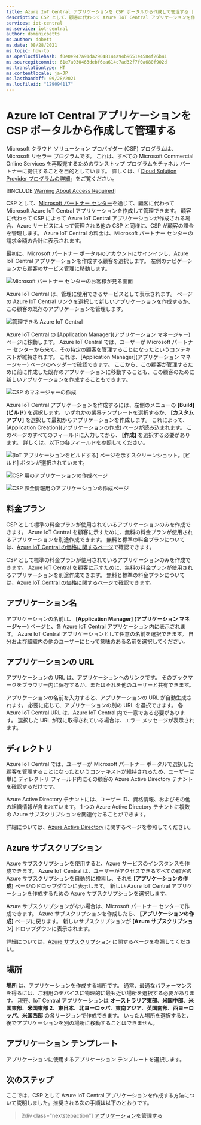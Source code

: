 ```yaml
---
title: Azure IoT Central アプリケーションを CSP ポータルから作成して管理する | Microsoft Docs
description: CSP として、顧客に代わって Azure IoT Central アプリケーションを作成する方法を説明します。
services: iot-central
ms.service: iot-central
author: dominicbetts
ms.author: dobett
ms.date: 08/28/2021
ms.topic: how-to
ms.openlocfilehash: f0e0e947a91da29048144a94b9651e4584f26b41
ms.sourcegitcommit: 61e7a030463debf6ea614c7ad32f7f0a680f902d
ms.translationtype: HT
ms.contentlocale: ja-JP
ms.lasthandoff: 09/28/2021
ms.locfileid: "129094117"
---
```

# <a name="create-and-manage-an-azure-iot-central-application-from-the-csp-portal"></a>Azure IoT Central アプリケーションを CSP ポータルから作成して管理する

Microsoft クラウド ソリューション プロバイダー (CSP) プログラムは、Microsoft リセラー プログラムです。 これは、すべての Microsoft Commercial Online Services を再販売するためのワンストップ プログラムをチャネル パートナーに提供することを目的としています。 詳しくは、「[Cloud Solution Provider プログラムの詳細](https://partner.microsoft.com/cloud-solution-provider)」をご覧ください。

[!INCLUDE [Warning About Access Required](../../../includes/iot-central-warning-contribitorrequireaccess.md)]

CSP として、[Microsoft パートナー センター](https://partnercenter.microsoft.com/partner/home)を通じて、顧客に代わって Microsoft Azure IoT Central アプリケーションを作成して管理できます。 顧客に代わって CSP によって Azure IoT Central アプリケーションが作成される場合、Azure サービスによって管理される他の CSP と同様に、CSP が顧客の課金を管理します。 Azure IoT Central の料金は、Microsoft パートナー センターの請求金額の合計に表示されます。

最初に、Microsoft パートナー ポータルのアカウントにサインインし、Azure IoT Central アプリケーションを作成する顧客を選択します。 左側のナビゲーションから顧客のサービス管理に移動します。

![Microsoft パートナー センターのお客様が見る画面](media/howto-create-and-manage-applications-csp/image1.png)

Azure IoT Central は、管理に使用できるサービスとして表示されます。 ページの Azure IoT Central リンクを選択して新しいアプリケーションを作成するか、この顧客の既存のアプリケーションを管理します。

![管理できる Azure IoT Central](media/howto-create-and-manage-applications-csp/image2.png)

Azure IoT Central の [Application Manager]\(アプリケーション マネージャー\) ページに移動します。 Azure IoT Central では、ユーザーが Microsoft パートナー センターから来て、その特定の顧客を管理することになったというコンテキストが維持されます。 これは、[Application Manager]\(アプリケーション マネージャー\) ページのヘッダーで確認できます。 ここから、この顧客が管理するために前に作成した既存のアプリケーションに移動することも、この顧客のために新しいアプリケーションを作成することもできます。

![CSP のマネージャーの作成](media/howto-create-and-manage-applications-csp/image3.png)

Azure IoT Central アプリケーションを作成するには、左側のメニューの **[Build]\(ビルド\)** を選択します。 いずれかの業界テンプレートを選択するか、 **[カスタム アプリ]** を選択して最初からアプリケーションを作成します。 これによって、[Application Creation]\(アプリケーションの作成\) ページが読み込まれます。 このページのすべてのフィールドに入力してから、 **[作成]** を選択する必要があります。 詳しくは、以下の各フィールドを参照してください。

![[IoT アプリケーションをビルドする] ページを示すスクリーンショット。[ビルド] ボタンが選択されています。](media/howto-create-and-manage-applications-csp/image4.png)

![CSP 用のアプリケーションの作成ページ](media/howto-create-and-manage-applications-csp/image4-1.png)

![CSP 課金情報用のアプリケーションの作成ページ](media/howto-create-and-manage-applications-csp/image4-2.png)

## <a name="pricing-plan"></a>料金プラン

CSP として標準の料金プランが使用されているアプリケーションのみを作成できます。 Azure IoT Central を顧客に示すために、無料の料金プランが使用されるアプリケーションを別途作成できます。 無料と標準の料金プランについては、[Azure IoT Central の価格に関するページ](https://azure.microsoft.com/pricing/details/iot-central/)で確認できます。

CSP として標準の料金プランが使用されているアプリケーションのみを作成できます。 Azure IoT Central を顧客に示すために、無料の料金プランが使用されるアプリケーションを別途作成できます。 無料と標準の料金プランについては、[Azure IoT Central の価格に関するページ](https://azure.microsoft.com/pricing/details/iot-central/)で確認できます。

## <a name="application-name"></a>アプリケーション名

アプリケーションの名前は、 **[Application Manager] (アプリケーション マネージャー)** ページと、各 Azure IoT Central アプリケーション内に表示されます。 Azure IoT Central アプリケーションとして任意の名前を選択できます。 自分および組織内の他のユーザーにとって意味のある名前を選択してください。

## <a name="application-url"></a>アプリケーションの URL

アプリケーションの URL は、アプリケーションへのリンクです。 そのブックマークをブラウザー内に保存するか、またはそれを他のユーザーと共有できます。

アプリケーションの名前を入力すると、アプリケーションの URL が自動生成されます。 必要に応じて、アプリケーションの別の URL を選択できます。 各 Azure IoT Central URL は、Azure IoT Central 内で一意である必要があります。 選択した URL が既に取得されている場合は、エラー メッセージが表示されます。

## <a name="directory"></a>ディレクトリ

Azure IoT Central では、ユーザーが Microsoft パートナー ポータルで選択した顧客を管理することになったというコンテキストが維持されるため、ユーザーは単に ディレクトリ フィールド内にその顧客の Azure Active Directory テナントを確認するだけです。 

Azure Active Directory テナントには、ユーザー ID、資格情報、およびその他の組織情報が含まれています。 1 つの Azure Active Directory テナントに複数の Azure サブスクリプションを関連付けることができます。

詳細については、[Azure Active Directory](../../active-directory/index.yml) に関するページを参照してください。

## <a name="azure-subscription"></a>Azure サブスクリプション

Azure サブスクリプションを使用すると、Azure サービスのインスタンスを作成できます。 Azure IoT Central は、ユーザーがアクセスできるすべての顧客の Azure サブスクリプションを自動的に検索し、それを **[アプリケーションの作成]** ページのドロップダウンに表示します。 新しい Azure IoT Central アプリケーションを作成するための Azure サブスクリプションを選択します。

Azure サブスクリプションがない場合は、Microsoft パートナー センターで作成できます。 Azure サブスクリプションを作成したら、 **[アプリケーションの作成]** ページに戻ります。 新しいサブスクリプションが **[Azure サブスクリプション]** ドロップダウンに表示されます。

詳細については、[Azure サブスクリプション](../../guides/developer/azure-developer-guide.md#understanding-accounts-subscriptions-and-billing) に関するページを参照してください。

## <a name="location"></a>場所

**場所** は、アプリケーションを作成する場所です。 通常、最適なパフォーマンスを得るには、ご利用のデバイスに物理的に最も近い場所を選択する必要があります。 現在、IoT Central アプリケーションは **オーストラリア東部**、**米国中部**、**米国東部**、**米国東部 2**、**東日本**、**北ヨーロッパ**、**東南アジア**、**英国南部**、**西ヨーロッパ**、**米国西部** の各リージョンで作成できます。 いったん場所を選択すると、後でアプリケーションを別の場所に移動することはできません。

## <a name="application-template"></a>アプリケーション テンプレート

アプリケーションに使用するアプリケーション テンプレートを選択します。

## <a name="next-steps"></a>次のステップ

ここでは、CSP として Azure IoT Central アプリケーションを作成する方法について説明しました。推奨される次の手順は以下のとおりです。

> [!div class="nextstepaction"]
> [アプリケーションを管理する](howto-administer.md)